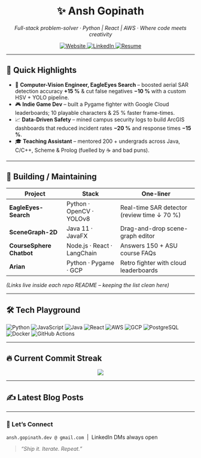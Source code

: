 <!-- GitHub Profile README — Ansh Gopinath -->

<h1 align="center">✨  Ansh Gopinath</h1>
<p align="center">
  <em>Full-stack problem-solver · Python | React | AWS · Where code meets creativity</em>
</p>

<p align="center">
  <a href="https://www.anshgopinath.com">
    <img alt="Website"
         src="https://img.shields.io/badge/Portfolio-anshgopinath.com-181717?style=for-the-badge&logo=github">
  </a>
  <a href="https://www.linkedin.com/in/ansh-gopinath-561537152/">
    <img alt="LinkedIn"
         src="https://img.shields.io/badge/LinkedIn-0A66C2?style=for-the-badge&logo=linkedin&logoColor=white">
  </a>
  <a href="https://raw.githubusercontent.com/Ansh2610/Ansh2610/main/Ansh_Gopinath_Resume_2025.pdf">
    <img alt="Resume"
         src="https://img.shields.io/badge/Resume-PDF-ff4c4c?style=for-the-badge&logo=adobeacrobatreader&logoColor=white">
  </a>
</p>

---

## 🌟  Quick Highlights
* 📡 **Computer-Vision Engineer, EagleEyes Search** – boosted aerial SAR detection accuracy **+15 %** & cut false negatives **−10 %** with a custom HSV + YOLO pipeline.  
* 🎮 **Indie Game Dev** – built a Pygame fighter with Google Cloud leaderboards; 10 playable characters & 25 % faster frame-times.  
* 📈 **Data-Driven Safety** – mined campus security logs to build ArcGIS dashboards that reduced incident rates **−20 %** and response times **−15 %**.  
* 🎓 **Teaching Assistant** – mentored 200 + undergrads across Java, C/C++, Scheme & Prolog (fuelled by ☕️ and bad puns).

---

## 🚀  Building / Maintaining
| Project | Stack | One-liner |
|---------|-------|-----------|
| **EagleEyes-Search** | Python · OpenCV · YOLOv8 | Real-time SAR detector (review time ↓ 70 %) |
| **SceneGraph-2D** | Java 11 · JavaFX | Drag-and-drop scene-graph editor |
| **CourseSphere Chatbot** | Node.js · React · LangChain | Answers 150 + ASU course FAQs |
| **Arian** | Python · Pygame · GCP | Retro fighter with cloud leaderboards |

*(Links live inside each repo README – keeping the list clean here)*

---

## 🛠️  Tech Playground
![Python](https://img.shields.io/badge/Python-3776AB?logo=python&logoColor=white)
![JavaScript](https://img.shields.io/badge/JS-F7DF1E?logo=javascript&logoColor=black)
![Java](https://img.shields.io/badge/Java-007396?logo=java&logoColor=white)
![React](https://img.shields.io/badge/React-20232A?logo=react&logoColor=61DAFB)
![AWS](https://img.shields.io/badge/AWS-232F3E?logo=amazonaws&logoColor=white)
![GCP](https://img.shields.io/badge/GCP-4285F4?logo=googlecloud&logoColor=white)
![PostgreSQL](https://img.shields.io/badge/Postgres-4169E1?logo=postgresql&logoColor=white)
![Docker](https://img.shields.io/badge/Docker-2496ED?logo=docker&logoColor=white)
![GitHub Actions](https://img.shields.io/badge/GitHub_Actions-2088FF?logo=githubactions&logoColor=white)

---

## 🔥  Current Commit Streak
<p align="center">
  <img src="https://github-readme-streak-stats.herokuapp.com?user=Ansh2610&theme=dark&hide_border=true&date_format=M%20j%5B%2C%20Y%5D">
</p>

---

## ✍️  Latest Blog Posts
<!-- BLOG-POST-LIST:START -->
<!-- BLOG-POST-LIST:END -->

---

### 💌  Let’s Connect
`ansh.gopinath.dev @ gmail.com` &nbsp;|&nbsp; LinkedIn DMs always open

> *“Ship it. Iterate. Repeat.”*

<!-- END README -->
